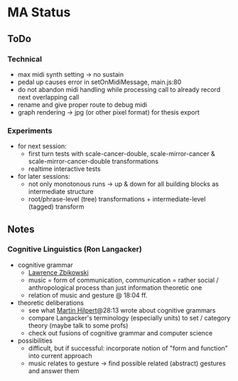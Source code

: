 # MA Status

## ToDo
### Technical
- max midi synth setting -> no sustain
- pedal up causes error in setOnMidiMessage, main.js:80
- do not abandon midi handling while processing call to already record next overlapping call
- rename and give proper route to debug midi
- graph rendering -> jpg (or other pixel format) for thesis export
### Experiments
- for next session:
  - first turn tests with scale-cancer-double, scale-mirror-cancer & scale-mirror-cancer-double transformations
  - realtime interactive tests
- for later sessions:
  - not only monotonous runs -> up & down for all building blocks as intermediate structure
  - root/phrase-level (tree) transformations + intermediate-level (tagged) transform

## Notes
### Cognitive Linguistics (Ron Langacker)
- cognitive grammar 
  - [Lawrence Zbikowski](https://www.youtube.com/watch?v=C2XKzCQ_Uj4)
  - music = form of communication, communication = rather social / anthropological process than just information theoretic one
  - relation of music and gesture @ 18:04 ff.
- theoretic deliberations
  - see what [Martin Hilpert](https://www.youtube.com/watch?v=dDfX3971Z_A)@28:13 wrote about cognitive grammars
  - compare Langacker's terminology (especially units) to set / category theory (maybe talk to some profs)
  - check out fusions of cognitive grammar and computer science
- possibilities
  - difficult, but if successful: incorporate notion of "form and function" into current approach
  - music relates to gesture -> find possible related (abstract) gestures and answer them